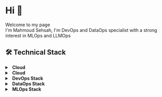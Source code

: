 <h1>Hi 👋 </h1>
<p>Welcome to my page </br>I'm Mahmoud Sehsah, I'm  DevOps and DataOps specialist with a strong interest in MLOps and LLMOps</p>

## 🛠 Technical Stack
<details>
  <summary><b>&nbsp;&nbsp;Cloud&nbsp;</b></summary><br/>
  <p align="left">
    <a href=https://cloud.google.com/?hl=en" target="_blank"> <img src="https://www.vectorlogo.zone/logos/google_cloud/google_cloud-icon.svg" alt="Google cloud platform" width="40" height="40"/></a>
    <a href=" target="_blank"> <img src="https://www.vectorlogo.zone/logos/amazon_aws/amazon_aws-icon.svg" alt="AWS" width="40" height="40"/></a>
    <a href=" target="_blank"> <img src="https://www.vectorlogo.zone/logos/openstack/openstack-icon.svg" alt="Openstack" width="40" height="40"/></a>  
    <a href=" target="_blank"> <img src="https://www.vectorlogo.zone/logos/ibm_cloud/ibm_cloud-icon.svg" alt="IBM Cloud" width="40" height="40"/></a>  
  </p>
</details>

<details>
<summary><b>&nbsp;&nbsp;Cloud&nbsp;</b></summary><br/>
<p align="left">
<a href=" target="_blank"> <img src="https://www.vectorlogo.zone/logos/python/python-icon.svg" alt="Python" width="40" height="40"/></a>  
<a href=" target="_blank"> <img src="https://www.vectorlogo.zone/logos/java/java-icon.svg" alt="Java" width="40" height="40"/></a>  
<a href=" target="_blank"> <img src="https://www.vectorlogo.zone/logos/golang/golang-icon.svg" alt="Golang" width="40" height="40"/></a>  
<a href=" target="_blank"> <img src="https://www.vectorlogo.zone/logos/javascript/javascript-icon.svg" alt="Javascript" width="40" height="40"/></a>  
</p>
</details>

<details>
<summary><b>&nbsp;&nbsp;DevOps Stack&nbsp;</b></summary><br/>
<p align="left">
<a href=" target="_blank"> <img src="https://www.vectorlogo.zone/logos/gitlab/gitlab-icon.svg" alt="Gitlab" width="40" height="40"/></a>
<a href=" target="_blank"> <img src="https://www.vectorlogo.zone/logos/github/github-icon.svg" alt="Github Actions" width="40" height="40"/></a>
<a href=" target="_blank"> <img src="https://www.vectorlogo.zone/logos/bitbucket/bitbucket-icon.svg" alt="Bitbucket" width="40" height="40"/></a>
<a href=" target="_blank"> <img src="https://www.vectorlogo.zone/logos/jenkins/jenkins-icon.svg" alt="Jenkins" width="40" height="40"/></a>
<a href=" target="_blank"> <img src="https://raw.githubusercontent.com/cncf/artwork/main/projects/opentelemetry/icon/color/opentelemetry-icon-color.svg" alt="Opentelemtry" width="40" height="40"/></a>
<a href=" target="_blank"> <img src="https://www.vectorlogo.zone/logos/grafana/grafana-icon.svg" alt="Grafana" width="40" height="40"/></a>
<a href=" target="_blank"> <img src="https://www.vectorlogo.zone/logos/prometheusio/prometheusio-icon.svg" alt="prometheus" width="40" height="40"/></a>
<a href=" target="_blank"> <img src="https://www.vectorlogo.zone/logos/amazon_cloudwatch/amazon_cloudwatch-icon.svg" alt="aws_cloudwatch" width="40" height="40"/></a>
<a href=" target="_blank"> <img src="https://www.vectorlogo.zone/logos/datadoghq/datadoghq-icon.svg" alt="DataDog" width="40" height="40"/></a>
<a href=" target="_blank"> <img src="https://www.vectorlogo.zone/logos/google_stackdriver/google_stackdriver-icon.svg" alt="stackdriver" width="40" height="40"/></a>  
<a href=" target="_blank"> <img src="https://www.vectorlogo.zone/logos/terraformio/terraformio-icon.svg" alt="Terraform" width="40" height="40"/></a>
<a href=" target="_blank"> <img src="https://www.vectorlogo.zone/logos/ansible/ansible-icon.svg" alt="Ansible" width="40" height="40"/></a>
<a href=" target="_blank"> <img src="https://www.vectorlogo.zone/logos/chefio/chefio-icon.svg" alt="chef" width="40" height="40"/></a>
<a href=" target="_blank"> <img src="https://www.vectorlogo.zone/logos/getpostman/getpostman-icon.svg" alt="Postman" width="40" height="40"/></a>
<a href=" target="_blank"> <img src="https://upload.wikimedia.org/wikipedia/en/e/e6/Apache_JMeter_Logo.svg" alt="Postman" width="40" height="40"/></a>  
<a href=" target="_blank"> <img src="https://www.vectorlogo.zone/logos/docker/docker-icon.svg" alt="Docker" width="40" height="40"/></a>
<a href=" target="_blank"> <img src="https://www.vectorlogo.zone/logos/kubernetes/kubernetes-icon.svg" alt="Kubernetes" width="40" height="40"/></a>
<a href=" target="_blank"> <img src="https://www.vectorlogo.zone/logos/helmsh/helmsh-icon.svg" alt="Helm" width="40" height="40" /></a>
<a href=" target="_blank"> <img src="https://www.vectorlogo.zone/logos/argoprojio/argoprojio-icon.svg" alt="Helm" width="40" height="40" /></a>
<a href=" target="_blank"> <img src="https://raw.githubusercontent.com/cncf/artwork/main/projects/backstage/icon/black/backstage-icon-black.svg" alt="Backstage" width="40" height="40" /></a>
</p>
</details>

<details>
<summary><b>&nbsp;&nbsp;DataOps Stack&nbsp;</b></summary><br/>
<p align="left">
<a href=" target="_blank"> <img src="https://www.vectorlogo.zone/logos/snowflake/snowflake-icon.svg" alt="Snowflake" width="40" height="40"/></a>
<a href=" target="_blank"> <img src="https://www.vectorlogo.zone/logos/google_bigquery/google_bigquery-icon.svg" alt="Bigquery" width="40" height="40"/></a>
<a href=" target="_blank"> <img src="https://www.vectorlogo.zone/logos/apache_spark/apache_spark-icon.svg" alt="Apache_spark" width="40" height="40"/></a>
<a href=" target="_blank"> <img src="https://www.vectorlogo.zone/logos/apache_beam/apache_beam-icon.svg" alt="Apache Beam" width="40" height="40"/></a>
<a href=" target="_blank"> <img src="https://www.vectorlogo.zone/logos/apache_kafka/apache_kafka-icon.svg" alt="Kafka" width="40" height="40"/></a>
<a href=" target="_blank"> <img src="https://raw.githubusercontent.com/gilbarbara/logos/main/logos/dbt-icon.svg" alt="DBT" width="40" height="40"/></a>
<a href=" target="_blank"> <img src="https://www.vectorlogo.zone/logos/postgresql/postgresql-icon.svg" alt="PostgreSQL" width="40" height="40"/></a>
</p>
</details>

<details>
<summary><b>&nbsp;&nbsp;MLOps Stack&nbsp;</b></summary><br/>
<p align="left">
  <a href=" target="_blank"> <img src="https://www.vectorlogo.zone/logos/pytorch/pytorch-icon.svg" alt="Snowflake"/></a>
  <a href=" target="_blank"> <img src="https://raw.githubusercontent.com/gilbarbara/logos/main/logos/hugging-face-icon.svg" alt="Huggingface" width="40" height="40"/></a>
</p>
</details>






